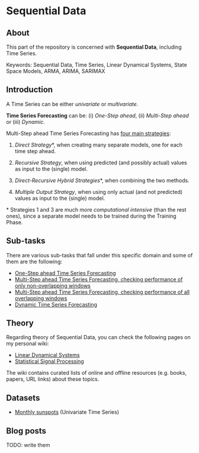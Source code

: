 # Sequential Data

## About
This part of the repository is concerned with __Sequential Data__, including Time Series.

Keywords: Sequential Data, Time Series, Linear Dynamical Systems, State Space Models, ARMA, ARIMA, SARIMAX

## Introduction

A Time Series can be either _univariate_ or _multivariate_.

__Time Series Forecasting__ can be: (i) _One-Step ahead_, (ii) _Multi-Step ahead_ or (iii) _Dynamic_.

Multi-Step ahead Time Series Forecasting has [four main strategies](https://machinelearningmastery.com/multi-step-time-series-forecasting/):

1. _Direct Strategy_*, when creating many separate models, one for each time step ahead.

1. _Recursive Strategy_, when using predicted (and possibly actual) values as input to the (single) model.

1. _Direct-Recursive Hybrid Strategies_*, when combining the two methods.

1. _Multiple Output Strategy_, when using only actual (and not predicted) values as input to the (single) model.

\* Strategies 1 and 3 are much more _computational intensive_ (than the rest ones), since a separate model needs to be trained during the Training Phase.

## Sub-tasks
There are various sub-tasks that fall under this specific domain and some of them are the following:

- [One-Step ahead Time Series Forecasting](one_step_time_series_forecasting)
- [Multi-Step ahead Time Series Forecasting, checking performance of only non-overlapping windows](multi_step_time_series_forecasting)
- [Multi-Step ahead Time Series Forecasting, checking performance of all overlapping windows](multi_step_time_series_forecasting_steps)
- [Dynamic Time Series Forecasting](dynamic_time_series_forecasting)

## Theory
Regarding theory of Sequential Data, you can check the following pages on my personal wiki:

- [Linear Dynamical Systems](https://wiki.kourouklides.com/wiki/Linear_Dynamical_System)
- [Statistical Signal Processing](https://wiki.kourouklides.com/wiki/Statistical_Signal_Processing)

The wiki contains curated lists of online and offline resources (e.g. books, papers, URL links) about these topics.

## Datasets
 - [Monthly sunspots](../../../datasets#monthly-sunspots) (Univariate Time Series)

## Blog posts

TODO: write them
